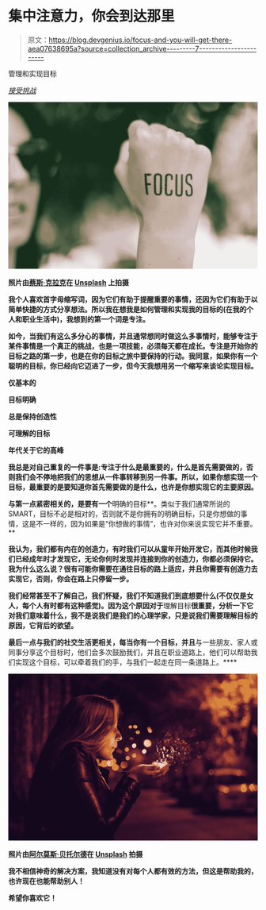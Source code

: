 # 集中注意力，你会到达那里

> 原文：<https://blog.devgenius.io/focus-and-you-will-get-there-aea07638695a?source=collection_archive---------7----------------------->

管理和实现目标

*[*接受挑战*](https://club.ministryoftesting.com/t/bloggers-club-january-2021/46060)*

**![](img/f978547dcc1bc6a8058e1bd537ed029e.png)**

**照片由[蔡斯·克拉克](https://unsplash.com/@chaseelliottclark?utm_source=unsplash&utm_medium=referral&utm_content=creditCopyText)在 [Unsplash](https://unsplash.com/s/photos/focus?utm_source=unsplash&utm_medium=referral&utm_content=creditCopyText) 上拍摄**

**我个人喜欢首字母缩写词，因为它们有助于提醒重要的事情，还因为它们有助于以简单快捷的方式分享想法。所以我在想我是如何管理和实现我的目标的(在我的个人和职业生活中)，我想到的第一个词是专注。**

**如今，当我们有这么多分心的事情，并且通常想同时做这么多事情时，能够专注于某件事情是一个真正的挑战，也是一项技能，必须每天都在成长。专注是开始你的目标之路的第一步，也是在你的目标之旅中要保持的行动。我同意，如果你有一个聪明的目标，你已经向它迈进了一步，但今天我想用另一个缩写来谈论实现目标。**

**仅基本的**

**目标明确**

**总是保持创造性**

**可理解的目标**

**年代关于它的高峰**

**我总是对自己重复的一件事是:专注于什么是最重要的，什么是首先需要做的，否则我们会不停地把我们的思想从一件事转移到另一件事。所以，如果你想实现一个目标，最重要的是要知道你首先需要做的是什么，也许是你想实现它的主要原因。**

**与第一点紧密相关的，是要有一个**明确的目标**。类似于我们通常所说的 SMART，目标不必是相对的，否则就不是你拥有的明确目标，只是你想做的事情，这是不一样的，因为如果是“你想做的事情”，也许对你来说实现它并不重要。**

**我认为，我们都有内在的创造力，有时我们可以从童年开始开发它，而其他时候我们已经成年时才发现它，无论你何时发现并连接到你的创造力，你都必须保持它。我为什么这么说？很有可能你需要在通往目标的路上适应，并且你需要有创造力去实现它，否则，你会在路上只停留一步。**

**我们经常甚至不了解自己，我们怀疑，我们不知道我们到底想要什么(不仅仅是女人，每个人有时都有这种感觉)。因为这个原因对于**理解目标**很重要，分析一下它对我们意味着什么，我不是说我们是我们的心理学家，只是说我们需要理解目标的原因，它背后的欲望。**

**最后一点与我们的社交生活更相关，每当你有一个目标，并且**与一些朋友、家人或同事分享这个目标时，他们会多次鼓励我们，并且在职业道路上，他们可以帮助我们实现这个目标，可以牵着我们的手，与我们一起走在同一条道路上。****

**![](img/65a8ea2e3965b4b46298ed5123cb946a.png)**

**照片由[阿尔莫斯·贝托尔德](https://unsplash.com/@almosbech?utm_source=unsplash&utm_medium=referral&utm_content=creditCopyText)在 [Unsplash](https://unsplash.com/s/photos/magic?utm_source=unsplash&utm_medium=referral&utm_content=creditCopyText) 拍摄**

**我不相信神奇的解决方案，我知道没有对每个人都有效的方法，但这是帮助我的，也许现在也能帮助别人！**

**希望你喜欢它！**